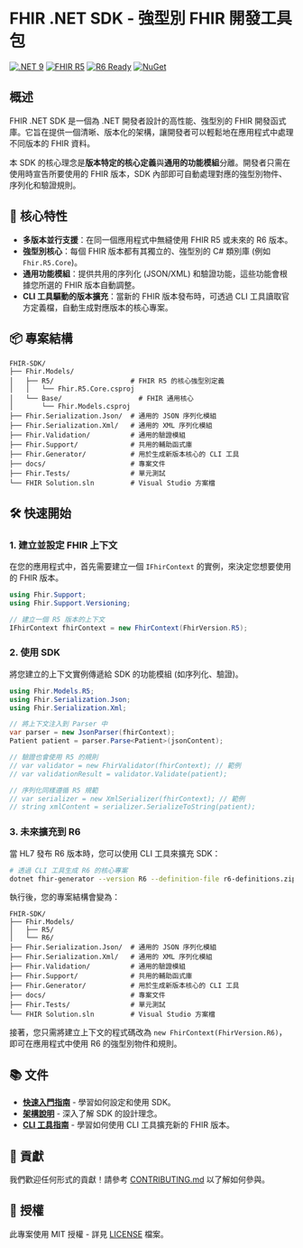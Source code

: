 # FHIR .NET SDK - 強型別 FHIR 開發工具包

[![.NET 9](https://img.shields.io/badge/.NET-9.0-blue.svg)](https://dotnet.microsoft.com/download/dotnet/9.0)
[![FHIR R5](https://img.shields.io/badge/FHIR-R5-green.svg)](https://www.hl7.org/fhir/R5/)
[![R6 Ready](https://img.shields.io/badge/FHIR-R6%20Ready-orange.svg)](https://www.hl7.org/fhir/R6/)
[![NuGet](https://img.shields.io/nuget/v/Fhir.SDK.svg)](https://www.nuget.org/packages/Fhir.SDK/)

## 概述

FHIR .NET SDK 是一個為 .NET 開發者設計的高性能、強型別的 FHIR 開發函式庫。它旨在提供一個清晰、版本化的架構，讓開發者可以輕鬆地在應用程式中處理不同版本的 FHIR 資料。

本 SDK 的核心理念是**版本特定的核心定義**與**通用的功能模組**分離。開發者只需在使用時宣告所要使用的 FHIR 版本，SDK 內部即可自動處理對應的強型別物件、序列化和驗證規則。

## 🚀 核心特性

- **多版本並行支援**：在同一個應用程式中無縫使用 FHIR R5 或未來的 R6 版本。
- **強型別核心**：每個 FHIR 版本都有其獨立的、強型別的 C# 類別庫 (例如 `Fhir.R5.Core`)。
- **通用功能模組**：提供共用的序列化 (JSON/XML) 和驗證功能，這些功能會根據您所選的 FHIR 版本自動調整。
- **CLI 工具驅動的版本擴充**：當新的 FHIR 版本發布時，可透過 CLI 工具讀取官方定義檔，自動生成對應版本的核心專案。

## 📦 專案結構

```
FHIR-SDK/
├── Fhir.Models/
│   ├── R5/                   # FHIR R5 的核心強型別定義
│   │   └── Fhir.R5.Core.csproj
│   └── Base/                   # FHIR 通用核心
│       └── Fhir.Models.csproj
├── Fhir.Serialization.Json/  # 通用的 JSON 序列化模組
├── Fhir.Serialization.Xml/   # 通用的 XML 序列化模組
├── Fhir.Validation/          # 通用的驗證模組
├── Fhir.Support/             # 共用的輔助函式庫
├── Fhir.Generator/           # 用於生成新版本核心的 CLI 工具
├── docs/                     # 專案文件
├── Fhir.Tests/               # 單元測試
└── FHIR Solution.sln         # Visual Studio 方案檔
```

## 🛠️ 快速開始

### 1. 建立並設定 FHIR 上下文
在您的應用程式中，首先需要建立一個 `IFhirContext` 的實例，來決定您想要使用的 FHIR 版本。

```csharp
using Fhir.Support;
using Fhir.Support.Versioning;

// 建立一個 R5 版本的上下文
IFhirContext fhirContext = new FhirContext(FhirVersion.R5);
```

### 2. 使用 SDK
將您建立的上下文實例傳遞給 SDK 的功能模組 (如序列化、驗證)。

```csharp
using Fhir.Models.R5; 
using Fhir.Serialization.Json;
using Fhir.Serialization.Xml;

// 將上下文注入到 Parser 中
var parser = new JsonParser(fhirContext); 
Patient patient = parser.Parse<Patient>(jsonContent);

// 驗證也會使用 R5 的規則
// var validator = new FhirValidator(fhirContext); // 範例
// var validationResult = validator.Validate(patient); 

// 序列化同樣遵循 R5 規範
// var serializer = new XmlSerializer(fhirContext); // 範例
// string xmlContent = serializer.SerializeToString(patient);
```

### 3. 未來擴充到 R6
當 HL7 發布 R6 版本時，您可以使用 CLI 工具來擴充 SDK：

```bash
# 透過 CLI 工具生成 R6 的核心專案
dotnet fhir-generator --version R6 --definition-file r6-definitions.zip
```

執行後，您的專案結構會變為：
```
FHIR-SDK/
├── Fhir.Models/
│   ├── R5/
│   └── R6/
├── Fhir.Serialization.Json/  # 通用的 JSON 序列化模組
├── Fhir.Serialization.Xml/   # 通用的 XML 序列化模組
├── Fhir.Validation/          # 通用的驗證模組
├── Fhir.Support/             # 共用的輔助函式庫
├── Fhir.Generator/           # 用於生成新版本核心的 CLI 工具
├── docs/                     # 專案文件
├── Fhir.Tests/               # 單元測試
└── FHIR Solution.sln         # Visual Studio 方案檔
```
接著，您只需將建立上下文的程式碼改為 `new FhirContext(FhirVersion.R6)`，即可在應用程式中使用 R6 的強型別物件和規則。

## 📚 文件

- **[快速入門指南](docs/Quick-Start-Guide.md)** - 學習如何設定和使用 SDK。
- **[架構說明](docs/Architecture.md)** - 深入了解 SDK 的設計理念。
- **[CLI 工具指南](docs/Cli-Guide.md)** - 學習如何使用 CLI 工具擴充新的 FHIR 版本。

## 🤝 貢獻

我們歡迎任何形式的貢獻！請參考 [CONTRIBUTING.md](CONTRIBUTING.md) 以了解如何參與。

## 📄 授權

此專案使用 MIT 授權 - 詳見 [LICENSE](LICENSE) 檔案。
